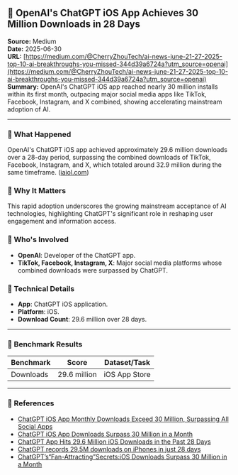 ## 📰 OpenAI's ChatGPT iOS App Achieves 30 Million Downloads in 28 Days

**Source:** Medium  
**Date:** 2025-06-30  
**URL:** [https://medium.com/@CherryZhouTech/ai-news-june-21-27-2025-top-10-ai-breakthroughs-you-missed-344d39a6724a?utm_source=openai](https://medium.com/@CherryZhouTech/ai-news-june-21-27-2025-top-10-ai-breakthroughs-you-missed-344d39a6724a?utm_source=openai)  
**Summary:** OpenAI's ChatGPT iOS app reached nearly 30 million installs within its first month, outpacing major social media apps like TikTok, Facebook, Instagram, and X combined, showing accelerating mainstream adoption of AI.

---

### 🔹 What Happened

OpenAI's ChatGPT iOS app achieved approximately 29.6 million downloads over a 28-day period, surpassing the combined downloads of TikTok, Facebook, Instagram, and X, which totaled around 32.9 million during the same timeframe.  ([iaiol.com](https://www.iaiol.com/chatgpt-ios-app-monthly-downloads-exceed-30-million-surpassing-all-social-apps?utm_source=openai))

### 🔹 Why It Matters

This rapid adoption underscores the growing mainstream acceptance of AI technologies, highlighting ChatGPT's significant role in reshaping user engagement and information access.

### 🔹 Who's Involved

- **OpenAI**: Developer of the ChatGPT app.
- **TikTok, Facebook, Instagram, X**: Major social media platforms whose combined downloads were surpassed by ChatGPT.

### 🔹 Technical Details

- **App**: ChatGPT iOS application.
- **Platform**: iOS.
- **Download Count**: 29.6 million over 28 days.

---

### 🔹 Benchmark Results

| Benchmark | Score | Dataset/Task |
|-----------|-------|--------------|
| Downloads | 29.6 million | iOS App Store |

---

### 🔗 References

- [ChatGPT iOS App Monthly Downloads Exceed 30 Million, Surpassing All Social Apps](https://www.iaiol.com/chatgpt-ios-app-monthly-downloads-exceed-30-million-surpassing-all-social-apps)
- [ChatGPT iOS App Downloads Surpass 30 Million in a Month](https://www.waikey.com/ai/chatgpt-ios-app-downloads-surge/)
- [ChatGPT App Hits 29.6 Million iOS Downloads in the Past 28 Days](https://www.iphoneincanada.ca/2025/06/24/chatgpt-ios-app-29-6-million-downloads/)
- [ChatGPT records 29.5M downloads on iPhones in just 28 days](https://www.newsbytesapp.com/news/science/chatgpt-races-to-29-5m-downloads-on-iphones-in-28-days/story)
- [ChatGPT’s“Fan-Attracting”Secrets:iOS Downloads Surpass 30 Million in a Month](https://medium.com/%40queenadaily/chatgpts-fan-attracting-secrets-ios-downloads-surpass-30-million-in-a-month-2858a6e6533c)
